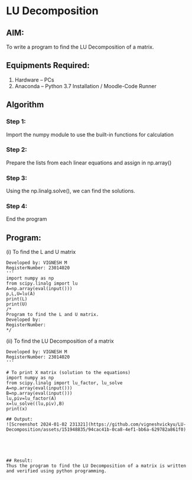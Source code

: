 # LU Decomposition 

## AIM:
To write a program to find the LU Decomposition of a matrix.

## Equipments Required:
1. Hardware – PCs
2. Anaconda – Python 3.7 Installation / Moodle-Code Runner

## Algorithm
### Step 1: 
Import the numpy module to use the built-in functions for calculation
### Step 2: 
Prepare the lists from each linear equations and assign in np.array()
### Step 3: 
Using the np.linalg.solve(), we can find the solutions.
### Step 4: 
End the program

## Program:
(i) To find the L and U matrix
```'''Program to find L and U matrix using LU decomposition.
Developed by: VIGNESH M
RegisterNumber: 23014020
'''
import numpy as np
from scipy.linalg import lu
A=np.array(eval(input()))
p,L,U=lu(A)
print(L)
print(U)
/*
Program to find the L and U matrix.
Developed by: 
RegisterNumber: 
*/
```
(ii) To find the LU Decomposition of a matrix
```'''Program to solve a matrix using LU decomposition.
Developed by: VIGNESH M
RegisterNumber: 23014020
'''

# To print X matrix (solution to the equations)
import numpy as np
from scipy.linalg import lu_factor, lu_solve
A=np.array(eval(input()))
B=np.array(eval(input()))
lu,piv=lu_factor(A)
x=lu_solve((lu,piv),B)
print(x)

## Output:
![Screenshot 2024-01-02 231321](https://github.com/vigneshvickyu/LU-Decomposition/assets/151948835/94cac41b-0ca8-4ef1-bb6a-629782a861f0)





## Result:
Thus the program to find the LU Decomposition of a matrix is written and verified using python programming.


